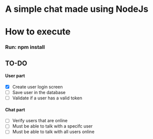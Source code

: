 # A simple chat made using NodeJs 

# How to execute
### Run: npm install

## TO-DO
  #### User part
  - [x] Create user login screen
  - [ ] Save user in the database
  - [ ] Validate if a user has a valid token

  #### Chat part
  - [ ] Verify users that are online
  - [ ] Must be able to talk with a specifc user
  - [ ] Must be able to talk with all users online
